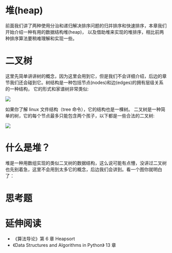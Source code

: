 # 堆(heap)
前面我们讲了两种使用分治和递归解决排序问题的归并排序和快速排序，本章我们开始介绍一种有用的数据结构堆(heap)， 以及借助堆来实现的堆排序，相比前两种排序算法要稍难理解和实现一些。

# 二叉树
这里先简单讲讲树的概念，因为这里会用到它，但是我们不会详细介绍，后边的章节我们还会碰到它。树结构是一种包括节点(nodes)和边(edges)的拥有层级关系的一种结构， 它的形式和家谱树非常类似:

![](./family_tree.png)

如果你了解 linux 文件结构（tree 命令），它的结构也是一棵树。
二叉树是一种简单的树，它的每个节点最多只能包含两个孩子，以下都是一些合法的二叉树:

![](./binary_tree.png)

# 什么是堆？
堆是一种用数组实现的类似二叉树的数据结构，这么说可能有点懵，没讲过二叉树也先别着急，这里不会用到太多它的概念，后边我们会讲到。看一个图你就明白了：


# 思考题

# 延伸阅读
- 《算法导论》第 6 章 Heapsort
- 《Data Structures and Algorithms in Python》 13 章
